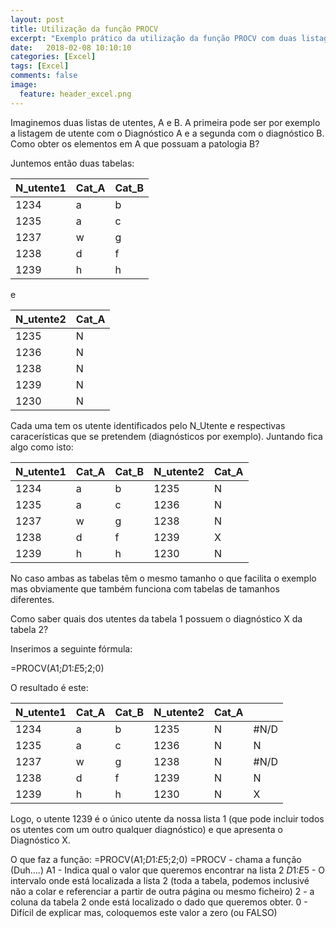 ```yaml
---
layout: post
title: Utilização da função PROCV
excerpt: "Exemplo prático da utilização da função PROCV com duas listagens de utentes"
date:   2018-02-08 10:10:10
categories: [Excel]
tags: [Excel]
comments: false
image:
  feature: header_excel.png
---
```

Imaginemos duas listas de utentes, A e B. A primeira pode ser por exemplo a listagem de utente com o Diagnóstico A e a segunda com o diagnóstico B.
Como obter os elementos em A que possuam a patologia B?

Juntemos então duas tabelas:

| N_utente1 | Cat_A | Cat_B |
|-----------|-------|-------|
| 1234      | a     | b     |
| 1235      | a     | c     |
| 1237      | w     | g     |
| 1238      | d     | f     |
| 1239      | h     | h     |

e

| N_utente2 | Cat_A |
|-----------|-------|
| 1235      | N     |
| 1236      | N     |
| 1238      | N     |
| 1239      | N     |
| 1230      | N     |

Cada uma tem os utente identificados pelo N_Utente e respectivas caracerísticas que se pretendem (diagnósticos por exemplo).
Juntando fica algo como isto:

| N_utente1 | Cat_A | Cat_B | N_utente2 | Cat_A |
|-----------|-------|-------|-----------|-------|
| 1234      | a     | b     | 1235      | N     |
| 1235      | a     | c     | 1236      | N     |
| 1237      | w     | g     | 1238      | N     |
| 1238      | d     | f     | 1239      | X     |
| 1239      | h     | h     | 1230      | N     |

No caso ambas as tabelas têm o mesmo tamanho o que facilita o exemplo mas obviamente que também funciona com tabelas de tamanhos diferentes.

Como saber quais dos utentes da tabela 1 possuem o diagnóstico X da tabela 2?

Inserimos a seguinte fórmula:

=PROCV(A1;$D$1:$E$5;2;0)

O resultado é este:

| N_utente1 | Cat_A | Cat_B | N_utente2 | Cat_A |      |
|-----------|-------|-------|-----------|-------|------|
| 1234      | a     | b     | 1235      | N     | #N/D |
| 1235      | a     | c     | 1236      | N     | N    |
| 1237      | w     | g     | 1238      | N     | #N/D |
| 1238      | d     | f     | 1239      | N     | N    |
| 1239      | h     | h     | 1230      | N     | X    |

Logo, o utente 1239 é o único utente da nossa lista 1 (que pode incluir todos os utentes com um outro qualquer diagnóstico) e que apresenta o Diagnóstico X.

O que faz a função:
=PROCV(A1;$D$1:$E$5;2;0)
=PROCV - chama a função (Duh....)
A1 - Indica qual o valor que queremos encontrar na lista 2
$D$1:$E$5 - O intervalo onde está localizada a lista 2 (toda a tabela, podemos inclusivé não a colar e referenciar a partir de outra página ou mesmo ficheiro)
2 - a coluna da tabela 2 onde está localizado o dado que queremos obter.
0 - Difícil de explicar mas, coloquemos este valor a zero (ou FALSO)
